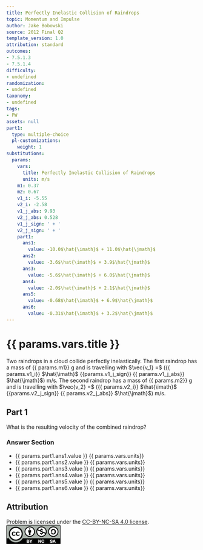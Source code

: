 ```yaml
---
title: Perfectly Inelastic Collision of Raindrops
topic: Momentum and Impulse
author: Jake Bobowski
source: 2012 Final Q2
template_version: 1.0
attribution: standard
outcomes:
- 7.5.1.3
- 7.5.1.4
difficulty:
- undefined
randomization:
- undefined
taxonomy:
- undefined
tags:
- PW
assets: null
part1:
  type: multiple-choice
  pl-customizations:
    weight: 1
substitutions:
  params:
    vars:
      title: Perfectly Inelastic Collision of Raindrops
      units: m/s
    m1: 0.37
    m2: 0.67
    v1_i: -5.55
    v2_i: -2.58
    v1_j_abs: 9.93
    v2_j_abs: 0.528
    v1_j_sign: ' + '
    v2_j_sign: ' + '
    part1:
      ans1:
        value: -10.0$\hat{\imath}$ + 11.0$\hat{\jmath}$
      ans2:
        value: -3.6$\hat{\imath}$ + 3.9$\hat{\jmath}$
      ans3:
        value: -5.6$\hat{\imath}$ + 6.0$\hat{\jmath}$
      ans4:
        value: -2.0$\hat{\imath}$ + 2.1$\hat{\jmath}$
      ans5:
        value: -0.68$\hat{\imath}$ + 6.9$\hat{\jmath}$
      ans6:
        value: -0.31$\hat{\imath}$ + 3.2$\hat{\jmath}$
---
```

# {{ params.vars.title }}
Two raindrops in a cloud collide perfectly inelastically. The first raindrop has a mass of {{ params.m1}} g and is travelling with $\vec{v_1} =$ ({{ params.v1_i}} $\hat{\imath}$ {{params.v1_j_sign}} {{ params.v1_j_abs}} $\hat{\jmath}$) m/s.
The second raindrop has a mass of {{ params.m2}} g and is travelling with $\vec{v_2} =$ ({{ params.v2_i}} $\hat{\imath}$ {{params.v2_j_sign}} {{ params.v2_j_abs}} $\hat{\jmath}$) m/s.

## Part 1

What is the resulting velocity of the combined raindrop?

### Answer Section

- {{ params.part1.ans1.value }} {{ params.vars.units}}
- {{ params.part1.ans2.value }} {{ params.vars.units}}
- {{ params.part1.ans3.value }} {{ params.vars.units}}
- {{ params.part1.ans4.value }} {{ params.vars.units}}
- {{ params.part1.ans5.value }} {{ params.vars.units}}
- {{ params.part1.ans6.value }} {{ params.vars.units}}

## Attribution

Problem is licensed under the [CC-BY-NC-SA 4.0 license](https://creativecommons.org/licenses/by-nc-sa/4.0/).<br> ![The Creative Commons 4.0 license requiring attribution-BY, non-commercial-NC, and share-alike-SA license.](https://raw.githubusercontent.com/firasm/bits/master/by-nc-sa.png)